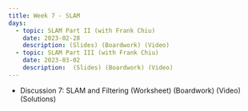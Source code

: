```yaml
---
title: Week 7 - SLAM
days:
  - topic: SLAM Part II (with Frank Chiu)
    date: 2023-02-28
    description: (Slides) (Boardwork) (Video) 
  - topic: SLAM Part III (with Frank Chiu)
    date: 2023-03-02
    description:  (Slides) (Boardwork) (Video)
---
```


- Discussion 7: SLAM and Filtering (Worksheet) (Boardwork) (Video) (Solutions)

<a id="Week8"></a>
